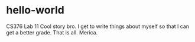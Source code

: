 # hello-world
CS376 Lab 11
Cool story bro. 
I get to write things about myself so that I can get a better grade. 
That is all.
Merica.
